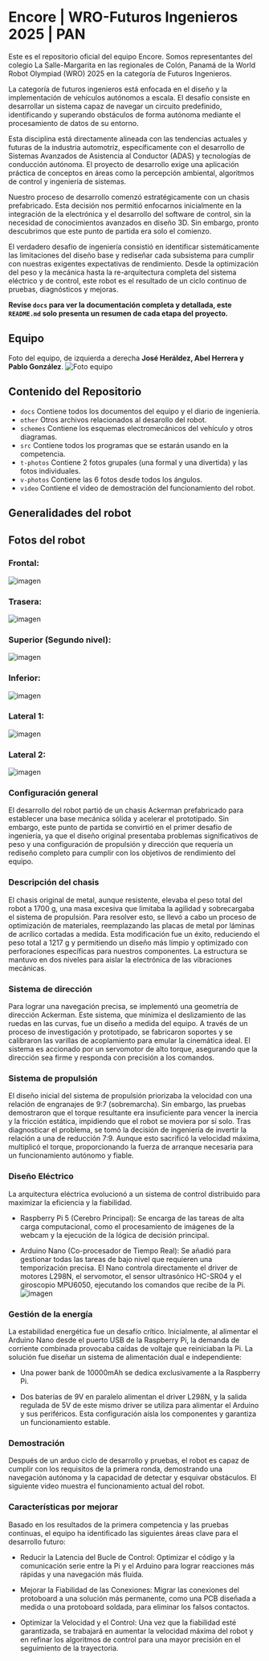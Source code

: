 Encore | WRO-Futuros Ingenieros 2025 | PAN 
==== 

Este es el repositorio oficial del equipo Encore. Somos representantes del colegio La Salle-Margarita en las regionales de Colón, Panamá de la World Robot Olympiad (WRO) 2025 en la categoría de Futuros Ingenieros.  

La categoría de futuros ingenieros está enfocada en el diseño y la implementación de vehículos autónomos a escala. El desafío consiste en desarrollar un sistema capaz de navegar un circuito predefinido, identificando y superando obstáculos de forma autónoma mediante el procesamiento de datos de su entorno.  

Esta disciplina está directamente alineada con las tendencias actuales y futuras de la industria automotriz, específicamente con el desarrollo de Sistemas Avanzados de Asistencia al Conductor (ADAS) y tecnologías de conducción autónoma. El proyecto de desarrollo exige una aplicación práctica de conceptos en áreas como la percepción ambiental, algoritmos de control y ingeniería de sistemas.  


Nuestro proceso de desarrollo comenzó estratégicamente con un chasis prefabricado. Esta decisión nos permitió enfocarnos inicialmente en la integración de la electrónica y el desarrollo del software de control, sin la necesidad de conocimientos avanzados en diseño 3D. Sin embargo, pronto descubrimos que este punto de partida era solo el comienzo.

El verdadero desafío de ingeniería consistió en identificar sistemáticamente las limitaciones del diseño base y rediseñar cada subsistema para cumplir con nuestras exigentes expectativas de rendimiento. Desde la optimización del peso y la mecánica hasta la re-arquitectura completa del sistema eléctrico y de control, este robot es el resultado de un ciclo continuo de pruebas, diagnósticos y mejoras.

**Revise `docs` para ver la documentación completa y detallada, este `README.md` solo presenta un resumen de cada etapa del proyecto.**

## Equipo
Foto del equipo, de izquierda a derecha **José Heráldez, Abel Herrera y Pablo González**.
![Foto equipo](t-photos/Foto%20Grupal.jpg)






## Contenido del Repositorio
* `docs` Contiene todos los documentos del equipo y el diario de ingeniería.
* `other` Otros archivos relacionados al desarollo del robot.
* `schemes` Contiene los esquemas electromecánicos del vehículo y otros diagramas.
* `src` Contiene todos los programas que se estarán usando en la competencia.
* `t-photos` Contiene 2 fotos grupales (una formal y una divertida) y las fotos individuales.
* `v-photos` Contiene las 6 fotos desde todos los ángulos.
* `video` Contiene el video de demostración del funcionamiento del robot.


## Generalidades del robot
## Fotos del robot
### Frontal: 
![imagen](<v-photos/frontal2.jpg> "imagen")
### Trasera: 
![imagen](<v-photos/trasera2.jpg> "imagen")
### Superior (Segundo nivel): 
![imagen](<v-photos/Superior2.jpg> "imagen")
### Inferior: 
![imagen](<v-photos/Inferior2.jpg> "imagen")
### Lateral 1: 
![imagen](<v-photos/lateral21.jpg> "imagen")
### Lateral 2: 
![imagen](<v-photos/lateral22.jpg> "imagen")

### Configuración general 
El desarrollo del robot partió de un chasis Ackerman prefabricado para establecer una base mecánica sólida y acelerar el prototipado. Sin embargo, este punto de partida se convirtió en el primer desafío de ingeniería, ya que el diseño original presentaba problemas significativos de peso y una configuración de propulsión y dirección que requería un rediseño completo para cumplir con los objetivos de rendimiento del equipo.

### Descripción del chasis 
El chasis original de metal, aunque resistente, elevaba el peso total del robot a 1700 g, una masa excesiva que limitaba la agilidad y sobrecargaba el sistema de propulsión. Para resolver esto, se llevó a cabo un proceso de optimización de materiales, reemplazando las placas de metal por láminas de acrílico cortadas a medida. Esta modificación fue un éxito, reduciendo el peso total a 1217 g y permitiendo un diseño más limpio y optimizado con perforaciones específicas para nuestros componentes. La estructura se mantuvo en dos niveles para aislar la electrónica de las vibraciones mecánicas.
### Sistema de dirección 
Para lograr una navegación precisa, se implementó una geometría de dirección Ackerman. Este sistema, que minimiza el deslizamiento de las ruedas en las curvas, fue un diseño a medida del equipo. A través de un proceso de investigación y prototipado, se fabricaron soportes y se calibraron las varillas de acoplamiento para emular la cinemática ideal. El sistema es accionado por un servomotor de alto torque, asegurando que la dirección sea firme y responda con precisión a los comandos.

### Sistema de propulsión 
El diseño inicial del sistema de propulsión priorizaba la velocidad con una relación de engranajes de 9:7 (sobremarcha). Sin embargo, las pruebas demostraron que el torque resultante era insuficiente para vencer la inercia y la fricción estática, impidiendo que el robot se moviera por sí solo. Tras diagnosticar el problema, se tomó la decisión de ingeniería de invertir la relación a una de reducción 7:9. Aunque esto sacrificó la velocidad máxima, multiplicó el torque, proporcionando la fuerza de arranque necesaria para un funcionamiento autónomo y fiable.
### Diseño Eléctrico 
La arquitectura eléctrica evolucionó a un sistema de control distribuido para maximizar la eficiencia y la fiabilidad.

* Raspberry Pi 5 (Cerebro Principal): Se encarga de las tareas de alta carga computacional, como el procesamiento de imágenes de la webcam y la ejecución de la lógica de decisión principal.

* Arduino Nano (Co-procesador de Tiempo Real): Se añadió para gestionar todas las tareas de bajo nivel que requieren una temporización precisa. El Nano controla directamente el driver de motores L298N, el servomotor, el sensor ultrasónico HC-SR04 y el giroscopio MPU6050, ejecutando los comandos que recibe de la Pi.
![imagen](<schemes/ENCORE-DIAGRAMA-ESQUEMATICO.png> "imagen")

### Gestión de la energía 
La estabilidad energética fue un desafío crítico. Inicialmente, al alimentar el Arduino Nano desde el puerto USB de la Raspberry Pi, la demanda de corriente combinada provocaba caídas de voltaje que reiniciaban la Pi. La solución fue diseñar un sistema de alimentación dual e independiente:

* Una power bank de 10000mAh se dedica exclusivamente a la Raspberry Pi.

* Dos baterías de 9V en paralelo alimentan el driver L298N, y la salida regulada de 5V de este mismo driver se utiliza para alimentar el Arduino y sus periféricos. Esta configuración aísla los componentes y garantiza un funcionamiento estable.
### Demostración
Después de un arduo ciclo de desarrollo y pruebas, el robot es capaz de cumplir con los requisitos de la primera ronda, demostrando una navegación autónoma y la capacidad de detectar y esquivar obstáculos. El siguiente video muestra el funcionamiento actual del robot.


### Características por mejorar
Basado en los resultados de la primera competencia y las pruebas continuas, el equipo ha identificado las siguientes áreas clave para el desarrollo futuro:

* Reducir la Latencia del Bucle de Control: Optimizar el código y la comunicación serie entre la Pi y el Arduino para lograr reacciones más rápidas y una navegación más fluida.

* Mejorar la Fiabilidad de las Conexiones: Migrar las conexiones del protoboard a una solución más permanente, como una PCB diseñada a medida o una protoboard soldada, para eliminar los falsos contactos.

* Optimizar la Velocidad y el Control: Una vez que la fiabilidad esté garantizada, se trabajará en aumentar la velocidad máxima del robot y en refinar los algoritmos de control para una mayor precisión en el seguimiento de la trayectoria.